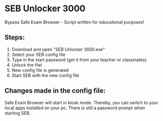 # SEB Unlocker 3000
Bypass Safe Exam Browser - Script written for educational purposes!

## Steps:
1. Download and open "SEB Unlocker 3000.exe"
2. Select your SEB config file
3. Type in the start password (get it from your teacher or classmates)
4. Unlock the file!
5. New config file is generated
6. Start SEB with the new config file

## Changes made in the config file:
Safe Exam Browser will start in kiosk mode. Thereby, you can switch to your local apps installed on your pc. There is still a password prompt when starting SEB.
